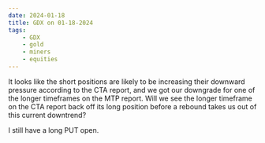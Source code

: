 ```yaml
---
date: 2024-01-18
title: GDX on 01-18-2024
tags: 
    - GDX
    - gold
    - miners
    - equities
---
```

<div class="post">
<snapshot-grid 
    :reports="['2024/01/16/CTA/GDX', '2024/01/17/CTA/GDX', '2024/01/18/CTA/GDX', '2024/01/18/MTP/GDX']"
    chart="2024/01/18/Chart/GDX"
/>
<p>
It looks like the short positions are likely to be increasing their downward pressure according to the CTA report,
and we got our downgrade for one of the longer timeframes on the MTP report.
Will we see the longer timeframe on the CTA report back off its long position before a rebound takes us out of this current downtrend?
</p>
<p>
I still have a long PUT open.
</p>
</div>